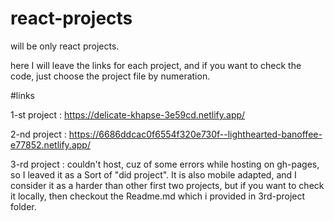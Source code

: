 # react-projects
will be only react projects.

here I will leave the links for each project, and if you want to check the code, just choose the project file by numeration.


#links

1-st project : https://delicate-khapse-3e59cd.netlify.app/

2-nd project : https://6686ddcac0f6554f320e730f--lighthearted-banoffee-e77852.netlify.app/

3-rd project : couldn't host, cuz of some errors while hosting on gh-pages, so I leaved it as a Sort of "did project". It is also mobile adapted, and I consider it as a harder than other first two projects, but if you want to check it locally, then checkout the Readme.md which i provided in 3rd-project folder.
